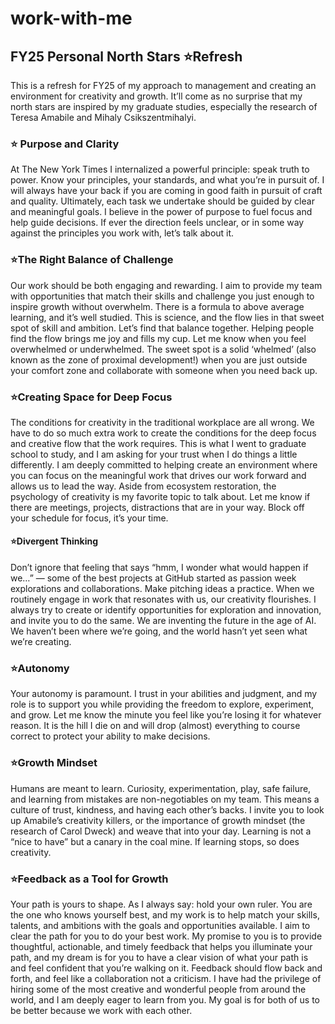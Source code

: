 # work-with-me

## FY25 Personal North Stars ⭐Refresh
This is a refresh for FY25 of my approach to management and creating an environment for creativity and growth.  It’ll come as no surprise that my north stars are inspired by my graduate studies, especially the research of Teresa Amabile and Mihaly Csikszentmihalyi.
### ⭐ Purpose and Clarity
At The New York Times I internalized a powerful principle: speak truth to power. Know your principles, your standards, and what you’re in pursuit of. I will always have your back if you are coming in good faith in pursuit of craft and quality. Ultimately, each task we undertake should be guided by clear and meaningful goals. I believe in the power of purpose to fuel focus and help guide decisions. If ever the direction feels unclear, or in some way against the principles you work with, let’s talk about it.
### ⭐The Right Balance of Challenge
Our work should be both engaging and rewarding. I aim to provide my team with opportunities that match their skills and challenge you just enough to inspire growth without overwhelm. There is a formula to above average learning, and it’s well studied. This is science, and the flow lies in that sweet spot of skill and ambition. Let’s find that balance together. 
Helping people find the flow brings me joy and fills my cup. Let me know when you feel overwhelmed or underwhelmed. The sweet spot is a solid ‘whelmed’ (also known as the zone of proximal development!) when you are just outside your comfort zone and collaborate with someone when you need back up.
### ⭐Creating Space for Deep Focus
The conditions for creativity in the traditional workplace are all wrong. We have to do so much extra work to create the conditions for the deep focus and creative flow that the work requires. This is what I went to graduate school to study, and I am asking for your trust when I do things a little differently. I am deeply committed to helping create an environment where you can focus on the meaningful work that drives our work forward and allows us to lead the way.
Aside from ecosystem restoration, the psychology of creativity is my favorite topic to talk about. Let me know if there are meetings, projects, distractions that are in your way. Block off your schedule for focus, it’s your time.
#### ⭐Divergent Thinking
Don’t ignore that feeling that says “hmm, I wonder what would happen if we…” — some of the best projects at GitHub started as passion week explorations and collaborations. Make pitching ideas a practice. When we routinely engage in work that resonates with us, our creativity flourishes. I always try to create or identify opportunities for exploration and innovation, and invite you to do the same. We are inventing the future in the age of AI. We haven’t been where we’re going, and the world hasn’t yet seen what we’re creating.
### ⭐Autonomy
Your autonomy is paramount. I trust in your abilities and judgment, and my role is to support you while providing the freedom to explore, experiment, and grow. Let me know the minute you feel like you’re losing it for whatever reason. It is the hill I die on and will drop (almost) everything to course correct to protect your ability to make decisions.
### ⭐Growth Mindset
Humans are meant to learn. Curiosity, experimentation, play, safe failure, and learning from mistakes are non-negotiables on my team. This means a culture of trust, kindness, and having each other’s backs. I invite you to look up Amabile’s creativity killers, or the importance of growth mindset (the research of Carol Dweck) and weave that into your day. Learning is not a “nice to have” but a canary in the coal mine. If learning stops, so does creativity. 
### ⭐Feedback as a Tool for Growth
Your path is yours to shape. As I always say: hold your own ruler. You are the one who knows yourself best, and my work is to help match your skills, talents, and ambitions with the goals and opportunities available. I aim to clear the path for you to do your best work. My promise to you is to provide thoughtful, actionable, and timely feedback that helps you illuminate your path, and my dream is for you to have a clear vision of what your path is and feel confident that you’re walking on it. Feedback should flow back and forth, and feel like a collaboration not a criticism. I have had the privilege of hiring some of the most creative and wonderful people from around the world, and I am deeply eager to learn from you. My goal is for both of us to be better because we work with each other.

